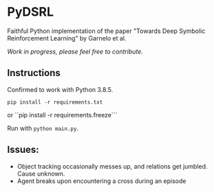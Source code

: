 # PyDSRL
Faithful Python implementation of the paper "Towards Deep Symbolic Reinforcement Learning" by Garnelo et al.

*Work in progress, please feel free to contribute.*

## Instructions
Confirmed to work with Python 3.8.5.

```
pip install -r requirements.txt
```
or
``pip install -r requirements.freeze```

Run with `python main.py`.

## Issues:
* Object tracking occasionally messes up, and relations get jumbled. Cause unknown.
* Agent breaks upon encountering a cross during an episode
